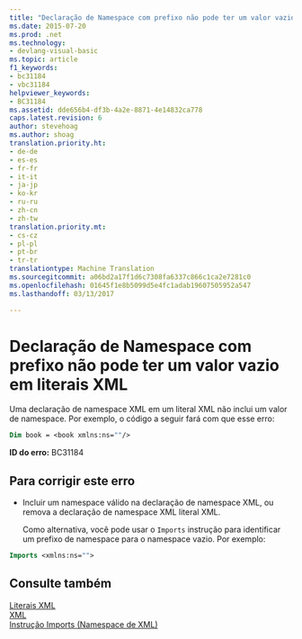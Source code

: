 ```yaml
---
title: "Declaração de Namespace com prefixo não pode ter um valor vazio em literais XML | Documentos do Microsoft"
ms.date: 2015-07-20
ms.prod: .net
ms.technology:
- devlang-visual-basic
ms.topic: article
f1_keywords:
- bc31184
- vbc31184
helpviewer_keywords:
- BC31184
ms.assetid: dde656b4-df3b-4a2e-8871-4e14832ca778
caps.latest.revision: 6
author: stevehoag
ms.author: shoag
translation.priority.ht:
- de-de
- es-es
- fr-fr
- it-it
- ja-jp
- ko-kr
- ru-ru
- zh-cn
- zh-tw
translation.priority.mt:
- cs-cz
- pl-pl
- pt-br
- tr-tr
translationtype: Machine Translation
ms.sourcegitcommit: a06bd2a17f1d6c7308fa6337c866c1ca2e7281c0
ms.openlocfilehash: 01645f1e8b5099d5e4fc1adab19607505952a547
ms.lasthandoff: 03/13/2017

---
```

# <a name="namespace-declaration-with-prefix-cannot-have-an-empty-value-in-xml-literals"></a>Declaração de Namespace com prefixo não pode ter um valor vazio em literais XML
Uma declaração de namespace XML em um literal XML não inclui um valor de namespace. Por exemplo, o código a seguir fará com que esse erro:  
  
```vb  
Dim book = <book xmlns:ns=""/>  
```  
  
 **ID do erro:** BC31184  
  
## <a name="to-correct-this-error"></a>Para corrigir este erro  
  
-   Incluir um namespace válido na declaração de namespace XML, ou remova a declaração de namespace XML literal XML.  
  
     Como alternativa, você pode usar o `Imports` instrução para identificar um prefixo de namespace para o namespace vazio. Por exemplo:  
  
```vb  
Imports <xmlns:ns="">  
```  
  
## <a name="see-also"></a>Consulte também  
 [Literais XML](../../visual-basic/language-reference/xml-literals/index.md)   
 [XML](../../visual-basic/programming-guide/language-features/xml/index.md)   
 [Instrução Imports (Namespace de XML)](../../visual-basic/language-reference/statements/imports-statement-xml-namespace.md)
